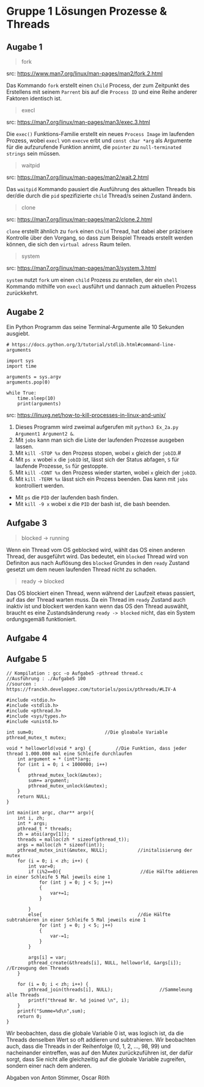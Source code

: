 # Gruppe 1 Lösungen Prozesse & Threads

## Augabe 1

> fork

src: https://www.man7.org/linux/man-pages/man2/fork.2.html

Das Kommando `fork` erstellt einen `Child` Process, der zum Zeitpunkt des Erstellens mit seinem `Parrent` bis auf die `Process ID` und eine Reihe anderer Faktoren identisch ist.

>  execl

src: https://man7.org/linux/man-pages/man3/exec.3.html

Die `exec()` Funktions-Familie erstellt ein neues `Process Image` im laufenden Prozess, wobei `execl` von `execve` erbt und `const char *arg` als Argumente für die aufzurufende Funktion annimt, die `pointer` zu `null-terminated strings` sein müssen.

> waitpid

src: https://man7.org/linux/man-pages/man2/wait.2.html

Das `waitpid` Kommando pausiert die Ausführung des aktuellen Threads bis der/die durch die `pid` spezifizierte `child` Thread/s seinen Zustand ändern.

> clone 

src: https://man7.org/linux/man-pages/man2/clone.2.html

`clone` erstellt ähnlich zu `fork` einen `Child` Thread, hat dabei aber präzisere Kontrolle über den Vorgang, so dass zum Beispiel Threads erstellt werden können, die sich den `virtual adress` Raum teilen.

> system

src: https://man7.org/linux/man-pages/man3/system.3.html

`system` nutzt `fork` um einen `child` Prozess zu erstellen, der ein `shell` Kommando mithilfe von `execl` ausführt und dannach zum aktuellen Prozess zurückkehrt.

## Augabe 2

Ein Python Programm das seine Terminal-Argumente alle 10 Sekunden ausgiebt.

```
# https://docs.python.org/3/tutorial/stdlib.html#command-line-arguments

import sys
import time

arguments = sys.argv
arguments.pop(0)

while True:
    time.sleep(10)
    print(arguments)
```

src: https://linuxg.net/how-to-kill-processes-in-linux-and-unix/

1) Dieses Programm wird zweimal aufgerufen mit `python3 Ex_2a.py Argument1 Argument2 &`.
2) Mit `jobs` kann man sich die Liste der laufenden Prozesse ausgeben lassen.
3) Mit `kill -STOP %x` den Prozess stopen, wobei `x` gleich der `jobID`.#
4) Mit `ps x` wobei `x` die `jobID` ist, lässt sich der Status abfagen, `S` für laufende Prozesse, `Ss` für gestoppte.
5) Mit `kill -CONT %x` den Prozess wieder starten, wobei `x` gleich der `jobID`.
6) Mit `kill -TERM %x` lässt sich ein Prozess beenden. Das kann mit `jobs` kontrolliert werden.

- Mit `ps` die `PID` der laufenden bash finden.
- Mit `kill -9 x` wobei x die `PID` der bash ist, die bash beenden.



## Aufgabe 3

> blocked -> running

Wenn ein Thread vom OS geblocked wird, wählt das OS einen anderen Thread, der ausgeführt wird. Das bedeutet, ein `blocked` Thread wird von Definiton aus nach Auflösung des `blocked` Grundes in den `ready` Zustand gesetzt um dem neuen laufenden Thread nicht zu schaden.

> ready -> blocked

Das OS blockiert einen Thread, wenn während der Laufzeit etwas passiert, auf das der Thread warten muss. Da ein Thread im `ready` Zustand auch inaktiv ist und blockert werden kann wenn das OS den Thread auswählt, braucht es eine Zustandsänderung `ready -> blocked` nicht, das ein System ordungsgemäß funktioniert.

## Aufgabe 4

## Aufgabe 5

```
// Kompilation : gcc -o Aufgabe5 -pthread thread.c
//Ausführung : ./Aufgabe5 100
//sourcen : https://franckh.developpez.com/tutoriels/posix/pthreads/#LIV-A

#include <stdio.h>
#include <stdlib.h>
#include <pthread.h>
#include <sys/types.h>
#include <unistd.h>

int sum=0;                          //Die gloabale Variable
pthread_mutex_t mutex;

void * helloworld(void * arg) {         //Die Funktion, dass jeder thread 1.000.000 mal eine Schleife durchlaufen
    int argument = * (int*)arg;
    for (int i = 0; i < 1000000; i++)
    {
        pthread_mutex_lock(&mutex);
        sum+= argument;
        pthread_mutex_unlock(&mutex);
    }
    return NULL;
}

int main(int argc, char** argv){    
    int i, zh;                     
    int * args;
    pthread_t * threads;
    zh = atoi(argv[1]);
    threads = malloc(zh * sizeof(pthread_t));
    args = malloc(zh * sizeof(int));
    pthread_mutex_init(&mutex, NULL);           //initalisierung der mutex
    for (i = 0; i < zh; i++) {
        int var=0;
        if (i%2==0){                             //die Hälfte addieren in einer Schleife 5 Mal jeweils eine 1 
            for (int j = 0; j < 5; j++)
            {
                var+=1;
            }
            
        }
        else{                                   //die Hälfte subtrahieren in einer Schleife 5 Mal jeweils eine 1 
            for (int j = 0; j < 5; j++)
            {
                var-=1;
            }
        }

        args[i] = var;
        pthread_create(&threads[i], NULL, helloworld, &args[i]);   //Erzeugung den Threads
    }

    for (i = 0; i < zh; i++) {
        pthread_join(threads[i], NULL);                 //Sammeleung alle Threads
        printf("thread Nr. %d joined \n", i);
    }
    printf("Summe=%d\n",sum);
    return 0;
}
```

Wir beobachten, dass die globale Variable 0 ist, was logisch ist, da die Threads denselben Wert so oft addieren und subtrahieren.
Wir beobachten auch, dass die Threads in der Reihenfolge (0, 1, 2, ..., 98, 99) und nacheinander eintreffen, was auf den Mutex zurückzuführen ist,
der dafür sorgt, dass Sie nicht alle gleichzeitig auf die globale Variable zugreifen, sondern einer nach dem anderen. 


Abgaben von Anton Stimmer, Oscar Röth
